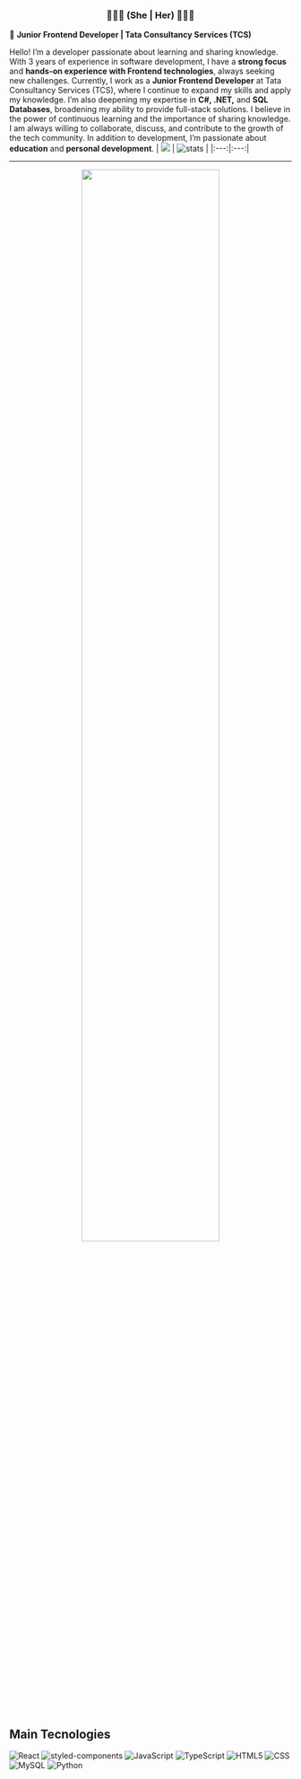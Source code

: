<h3 align="center">🧑🏻‍💻 (She | Her) 🧑🏻‍💻</h3>

🌟 **Junior Frontend Developer | Tata Consultancy Services (TCS)**

Hello! I’m a developer passionate about learning and sharing knowledge. With 3 years of experience in software development, I have a **strong focus** and **hands-on experience with Frontend technologies**, always seeking new challenges.
Currently, I work as a **Junior Frontend Developer** at Tata Consultancy Services (TCS), where I continue to expand my skills and apply my knowledge. I’m also deepening my expertise in **C#, .NET,** and **SQL Databases**, broadening my ability to provide full-stack solutions.
I believe in the power of continuous learning and the importance of sharing knowledge. I am always willing to collaborate, discuss, and contribute to the growth of the tech community. In addition to development, I’m passionate about **education** and **personal development**.
| <img src="https://github-readme-stats.vercel.app/api?username=van-gomes&theme=gotham&show_icons=true" /> | <img src="https://github-readme-streak-stats.herokuapp.com/?user=van-gomes&theme=gotham" alt="stats" /> |
|:---:|:---:|

___

<div width="100%" align="center">
  <img width="70%" align="center" src="https://github-readme-stats.vercel.app/api/top-langs/?username=van-gomes&langs_count=6&theme=gotham&layout=compact" />
</div>

<br/>

## Main Tecnologies

![React](	https://img.shields.io/badge/React-20232A?style=flat&logo=react&logoColor=61DAFB)
![styled-components](https://img.shields.io/badge/styled--components-DB7093?style=flat&logo=styled-components&logoColor=white)
![JavaScript](https://img.shields.io/badge/JavaScript-F7DF1E?style=flat&logo=javascript&logoColor=black)
![TypeScript](https://img.shields.io/badge/TypeScript-007ACC?style=flat&logo=typescript&logoColor=white)
![HTML5](https://img.shields.io/badge/HTML5-E34F26?style=flat&logo=html5&logoColor=white)
![CSS](https://img.shields.io/badge/CSS3-1572B6?style=flat&logo=css3&logoColor=white)
![MySQL](https://img.shields.io/badge/MySQL-00000F?style=flat&logo=mysql&logoColor=white)
![Python](https://img.shields.io/badge/Python-14354C?style=flat&logo=python&logoColor=1572B6)

